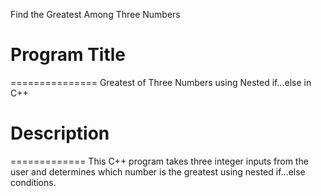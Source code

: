 Find the Greatest Among Three Numbers

# Program Title
===============
Greatest of Three Numbers using Nested if...else in C++



# Description
=============
This C++ program takes three integer inputs from the user and determines which number is the greatest using nested if...else conditions.

